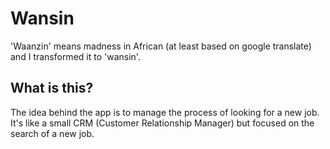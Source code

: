 #  Wansin

'Waanzin' means madness in African (at least based on google translate) and I transformed it to 'wansin'.

## What is this?

The idea behind the app is to manage the process of looking for a new job. It's like a small CRM (Customer Relationship Manager) but focused on the search of a new job.
